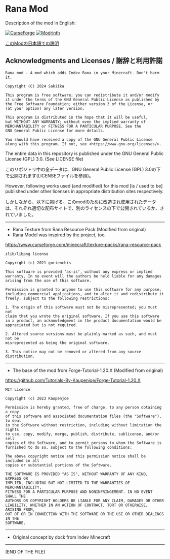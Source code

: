 # Rana Mod

Description of the mod in English:

[![CurseForge](https://raw.githubusercontent.com/wiki/sakiiiiika/ranamod/img/curseforge.png)](https://www.curseforge.com/minecraft/mc-mods/rana-mod)
[![Modrinth](https://raw.githubusercontent.com/wiki/sakiiiiika/ranamod/img/modrinth.png)](https://modrinth.com/mod/rana-mod)

[このModの日本語での説明](https://github.com/sakiiiiika/ranamod/wiki/Japanese)

## Acknowledgments and Licenses / 謝辞と利用許諾

    Rana mod - A mod which adds Indev Rana in your Minecraft. Don't harm it.

    Copyright (C) 2024 Sakiika

    This program is free software; you can redistribute it and/or modify
    it under the terms of the GNU General Public License as published by
    the Free Software Foundation; either version 3 of the License, or 
    (at your option) any later version.

    This program is distributed in the hope that it will be useful, 
    but WITHOUT ANY WARRANTY; without even the implied warranty of
    MERCHANTABILITY or FITNESS FOR A PARTICULAR PURPOSE. See the 
    GNU General Public License for more details.
    
    You should have received a copy of the GNU General Public License
    along with this program. If not, see <https://www.gnu.org/licenses/>.

The entire data in this repository is published under the GNU General Public License (GPL) 3.0. (See LICENSE file)

このリポジトリ中の全データは、GNU General Public License (GPL) 3.0の下で公開されます(LICENSEファイルを参照)。

However, following works used (and modified) for this mod [is / used to be] published under other licenses in appropriate distribution sites respectively.

しかしながら、以下に掲げる、このmodのために改造され使用されたデータは、それぞれ適切な配布サイトで、別のライセンスの下で公開されているか、されていました。

---

* Rana Texture from Rana Resource Pack (Modified from original)
* Rana Model was inspired by the project, too.

https://www.curseforge.com/minecraft/texture-packs/rana-resource-pack

```
zlib/libpng license

Copyright (c) 2021 gorienchis

This software is provided ‘as-is’, without any express or implied
warranty. In no event will the authors be held liable for any damages
arising from the use of this software.

Permission is granted to anyone to use this software for any purpose,
including commercial applications, and to alter it and redistribute it
freely, subject to the following restrictions:

1. The origin of this software must not be misrepresented; you must not
claim that you wrote the original software. If you use this software
in a product, an acknowledgment in the product documentation would be
appreciated but is not required.

2. Altered source versions must be plainly marked as such, and must not be
misrepresented as being the original software.

3. This notice may not be removed or altered from any source
distribution.
```

---

* The base of the mod from Forge-Tutorial-1.20.X (Modified from original)

https://github.com/Tutorials-By-Kaupenjoe/Forge-Tutorial-1.20.X

```
MIT Licence

Copyright (c) 2023 Kaupenjoe

Permission is hereby granted, free of charge, to any person obtaining a copy
of this software and associated documentation files (the "Software"), to deal
in the Software without restriction, including without limitation the rights
to use, copy, modify, merge, publish, distribute, sublicense, and/or sell
copies of the Software, and to permit persons to whom the Software is
furnished to do so, subject to the following conditions:

The above copyright notice and this permission notice shall be included in all
copies or substantial portions of the Software.

THE SOFTWARE IS PROVIDED "AS IS", WITHOUT WARRANTY OF ANY KIND, EXPRESS OR
IMPLIED, INCLUDING BUT NOT LIMITED TO THE WARRANTIES OF MERCHANTABILITY,
FITNESS FOR A PARTICULAR PURPOSE AND NONINFRINGEMENT. IN NO EVENT SHALL THE
AUTHORS OR COPYRIGHT HOLDERS BE LIABLE FOR ANY CLAIM, DAMAGES OR OTHER
LIABILITY, WHETHER IN AN ACTION OF CONTRACT, TORT OR OTHERWISE, ARISING FROM,
OUT OF OR IN CONNECTION WITH THE SOFTWARE OR THE USE OR OTHER DEALINGS IN THE
SOFTWARE.
```

---

* Original concept by dock from Indev Minecraft

---

(END OF THE FILE)

